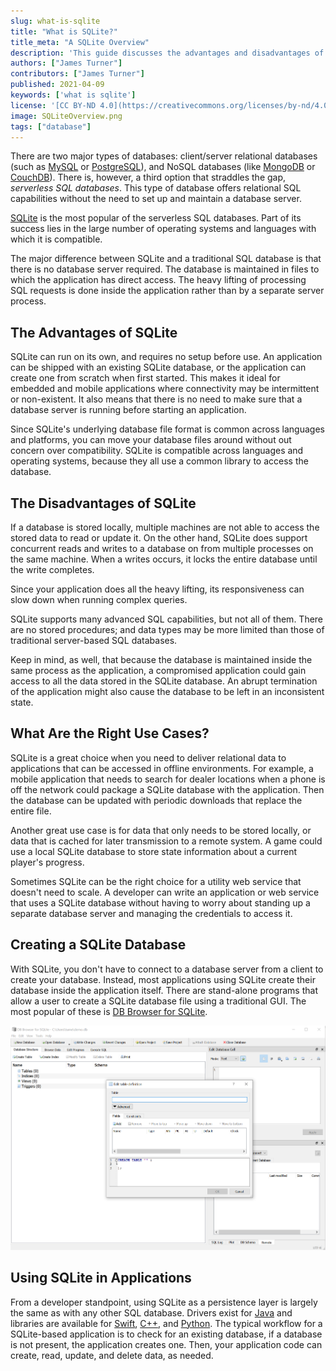 ```yaml
---
slug: what-is-sqlite
title: "What is SQLite?"
title_meta: "A SQLite Overview"
description: 'This guide discusses the advantages and disadvantages of SQLite, one of the most popular of the serverless SQL databases, and also common use cases for SQLite.'
authors: ["James Turner"]
contributors: ["James Turner"]
published: 2021-04-09
keywords: ['what is sqlite']
license: '[CC BY-ND 4.0](https://creativecommons.org/licenses/by-nd/4.0)'
image: SQLiteOverview.png
tags: ["database"]
---
```


There are two major types of databases: client/server relational databases (such as [MySQL](/docs/guides/databases/mysql/) or [PostgreSQL](/docs/guides/databases/postgresql/)), and NoSQL databases (like [MongoDB](/docs/guides/databases/mongodb/) or [CouchDB](/docs/guides/databases/couchdb/)). There is, however, a third option that straddles the gap, *serverless SQL databases*. This type of database offers relational SQL capabilities without the need to set up and maintain a database server.

[SQLite](https://www.sqlite.org/index.html) is the most popular of the serverless SQL databases. Part of its success lies in the large number of operating systems and languages with which it is compatible.

The major difference between SQLite and a traditional SQL database is that there is no database server required. The database is maintained in files to which the application has direct access. The heavy lifting of processing SQL requests is done inside the application rather than by a separate server process.

## The Advantages of SQLite

SQLite can run on its own, and requires no setup before use. An application can be shipped with an existing SQLite database, or the application can create one from scratch when first started. This makes it ideal for embedded and mobile applications where connectivity may be intermittent or non-existent. It also means that there is no need to make sure that a database server is running before starting an application.

Since SQLite's underlying database file format is common across languages and platforms, you can move your database files around without out concern over compatibility. SQLite is compatible across languages and operating systems, because they all use a common library to access the database.

## The Disadvantages of SQLite

If a database is stored locally, multiple machines are not able to access the stored data to read or update it. On the other hand, SQLite does support concurrent reads and writes to a database on from multiple processes on the same machine. When a writes occurs, it locks the entire database until the write completes.

Since your application does all the heavy lifting, its responsiveness can slow down when running complex queries.

SQLite supports many advanced SQL capabilities, but not all of them. There are no stored procedures; and data types may be more limited than those of traditional server-based SQL databases.

Keep in mind, as well, that because the database is maintained inside the same process as the application, a compromised application could gain access to all the data stored in the SQLite database. An abrupt termination of the application might also cause the database to be left in an inconsistent state.

## What Are the Right Use Cases?

SQLite is a great choice when you need to deliver relational data to applications that can be accessed in offline environments. For example, a mobile application that needs to search for dealer locations when a phone is off the network could package a SQLite database with the application. Then the database can be updated with periodic downloads that replace the entire file.

Another great use case is for data that only needs to be stored locally, or data that is cached for later transmission to a remote system. A game could use a local SQLite database to store state information about a current player's progress.

Sometimes SQLite can be the right choice for a utility web service that doesn't need to scale. A developer can write an application or web service that uses a SQLite database without having to worry about standing up a separate database server and managing the credentials to access it.

## Creating a SQLite Database

With SQLite, you don't have to connect to a database server from a client to create your database. Instead, most applications using SQLite create their database inside the application itself. There are stand-alone programs that allow a user to create a SQLite database file using a traditional GUI. The most popular of these is [DB Browser for SQLite](https://sqlitebrowser.org/).

![DB Browser for SQLite](Turner_sqlite.png)

## Using SQLite in Applications

From a developer standpoint, using SQLite as a persistence layer is largely the same as with any other SQL database. Drivers exist for [Java](https://github.com/xerial/sqlite-jdbc) and libraries are available for [Swift](https://github.com/stephencelis/SQLite.swift), [C++](https://github.com/SRombauts/SQLiteCpp), and [Python](https://docs.python.org/3/library/sqlite3.html). The typical workflow for a SQLite-based application is to check for an existing database, if a database is not present, the application creates one. Then, your application code can create, read, update, and delete data, as needed.
